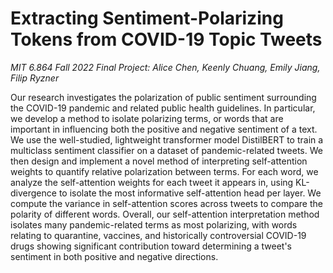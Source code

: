 # Extracting Sentiment-Polarizing Tokens from COVID-19 Topic Tweets

*MIT 6.864 Fall 2022 Final Project: Alice Chen, Keenly Chuang, Emily Jiang, Filip Ryzner*

Our research investigates the polarization of public sentiment surrounding the COVID-19 pandemic and related public health guidelines. In particular, we develop a method to isolate polarizing terms, or words that are important in influencing both the positive and negative sentiment of a text. We use the well-studied, lightweight transformer model DistilBERT to train a multiclass sentiment classifier on a dataset of pandemic-related tweets. We then design and implement a novel method of interpreting self-attention weights to quantify relative polarization between terms. For each word, we analyze the self-attention weights for each tweet it appears in, using KL-divergence to isolate the most informative self-attention head per layer. We compute the variance in self-attention scores across tweets to compare the polarity of different words. Overall, our self-attention interpretation method isolates many pandemic-related terms as most polarizing, with words relating to quarantine, vaccines, and historically controversial COVID-19 drugs showing significant contribution toward determining a tweet's sentiment in both positive and negative directions.
